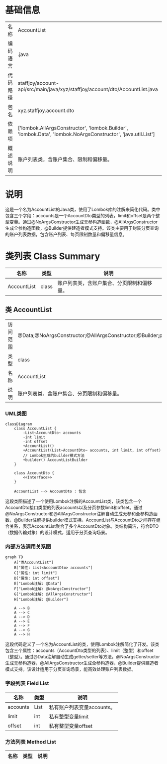 # 基础信息

|      |      |
|------|------|
| 名称 | AccountList |
| 编码语言 | .java |
| 代码路径 | staffjoy/account-api/src/main/java/xyz/staffjoy/account/dto/AccountList.java |
| 包名 | xyz.staffjoy.account.dto |
| 依赖项 | ['lombok.AllArgsConstructor', 'lombok.Builder', 'lombok.Data', 'lombok.NoArgsConstructor', 'java.util.List'] |
| 概述说明 | 账户列表类，含账户集合、限制和偏移量。 |

# 说明

这是一个名为AccountList的Java类，使用了Lombok库的注解来简化代码。类中包含三个字段：accounts是一个AccountDto类型的列表，limit和offset是两个整型变量。通过@NoArgsConstructor生成无参构造函数，@AllArgsConstructor生成全参构造函数，@Builder提供建造者模式支持。该类主要用于封装分页查询的账户列表数据，包含账户列表、每页限制数量和偏移量信息。

# 类列表 Class Summary

| 名称   | 类型  | 说明 |
|-------|------|-------------|
| AccountList | class | 账户列表类，含账户集合、分页限制和偏移量。 |



## 类 AccountList

|      |      |
|------|------|
| 访问范围 | @Data;@NoArgsConstructor;@AllArgsConstructor;@Builder;public |
| 类型 | class |
| 名称 | AccountList |
| 说明 | 账户列表类，含账户集合、分页限制和偏移量。 |


### UML类图

```mermaid
classDiagram
    class AccountList {
        -List~AccountDto~ accounts
        -int limit
        -int offset
        +AccountList()
        +AccountList(List~AccountDto~ accounts, int limit, int offset)
        // Lombok生成的builder模式方法
        +builder() AccountListBuilder
    }

    class AccountDto {
        <<Interface>>
    }
    
    AccountList --> AccountDto : 包含
```

这段类图描述了一个使用Lombok注解的AccountList类，该类包含一个AccountDto接口类型的列表accounts以及分页参数limit和offset。通过@NoArgsConstructor和@AllArgsConstructor注解自动生成无参和全参构造函数，@Builder注解提供builder模式支持。AccountList与AccountDto之间存在组合关系，表示AccountList聚合了多个AccountDto对象。类结构简洁，符合DTO（数据传输对象）的设计模式，适用于分页查询场景。


### 内部方法调用关系图

```mermaid
graph TD
    A["类AccountList"]
    B["属性: List<AccountDto> accounts"]
    C["属性: int limit"]
    D["属性: int offset"]
    E["Lombok注解: @Data"]
    F["Lombok注解: @NoArgsConstructor"]
    G["Lombok注解: @AllArgsConstructor"]
    H["Lombok注解: @Builder"]

    A --> B
    A --> C
    A --> D
    A --> E
    A --> F
    A --> G
    A --> H
```

这段代码定义了一个名为AccountList的类，使用Lombok注解简化了开发。该类包含三个属性：accounts（AccountDto类型的列表）、limit（整型）和offset（整型）。通过@Data注解自动生成getter/setter等方法，@NoArgsConstructor生成无参构造器，@AllArgsConstructor生成全参构造器，@Builder提供建造者模式支持。该设计适用于分页查询场景，能高效处理账户列表数据。

### 字段列表 Field List

| 名称  | 类型  | 说明 |
|-------|-------|------|
| accounts | List<AccountDto> | 私有账户列表变量accounts。 |
| limit | int | 私有整型变量limit |
| offset | int | 私有整型变量offset |

### 方法列表 Method List

| 名称  | 类型  | 说明 |
|-------|-------|------|




